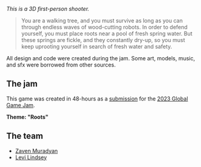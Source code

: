 _This is a 3D first-person shooter._

> You are a walking tree, and you must survive as long as you can through endless waves of wood-cutting robots. In order to defend yourself, you must place roots near a pool of fresh spring water. But these springs are fickle, and they constantly dry-up, so you must keep uprooting yourself in search of fresh water and safety.

All design and code were created during the jam. Some art, models, music, and sfx were borrowed from other sources.

## The jam

This game was created in 48-hours as a [submission](https://globalgamejam.org/2023/games/uprooted-4-1) for the [2023 Global Game Jam](https://globalgamejam.org/).

**Theme: "Roots"**

## The team

-   [Zaven Muradyan](https://voithos.io/)
-   [Levi Lindsey](https://levi.dev)
